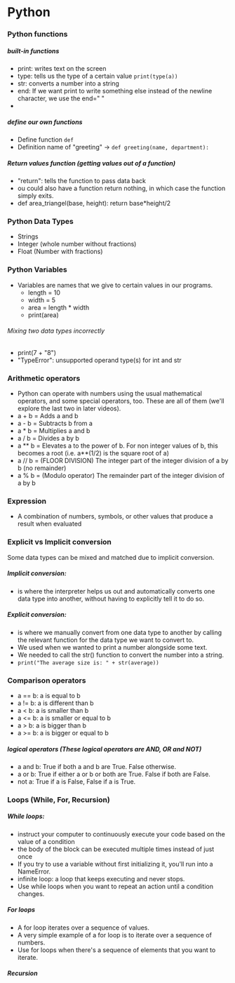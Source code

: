 # Python

### Python functions
##### built-in functions
- print: writes text on the screen
- type: tells us the type of a certain value `print(type(a))`
- str: converts a number into a string
- end:  If we want print to write something else instead of the newline character, we use the end=" "
- 
#####  define our own functions
- Define function `def`  
- Definition name of "greeting" -> `def greeting(name, department):`

##### Return values function (getting values out of a function)
- "return": tells the function to pass data back
- ou could also have a function return nothing, in which case the function simply exits.
- def area_triangel(base, height): return base*height/2

### Python Data Types
- Strings
- Integer (whole number without fractions)
- Float (Number with fractions)

### Python Variables
- Variables are names that we give to certain values in our programs.
    - length = 10 
    - width = 5
    - area = length * width
    - print(area)

###### Mixing two data types incorrectly
- print(7 + "8")
- "TypeError": unsupported operand type(s) for int and str

### Arithmetic operators
- Python can operate with numbers using the usual mathematical operators, and some special operators, too. These are all of them (we'll explore the last two in later videos).
- a + b = Adds a and b 
- a - b = Subtracts b from a 
- a * b = Multiplies a and b 
- a / b = Divides a by b 
- a ** b = Elevates a to the power of b. For non integer values of b, this becomes a root (i.e. a**(1/2) is the square root of a)
- a // b = (FLOOR DIVISION) The integer part of the integer division of a by b (no remainder)
- a % b = (Modulo operator) The remainder part of the integer division of a by b


### Expression
- A combination of numbers, symbols, or other values that produce a result when evaluated

### Explicit vs Implicit conversion
Some data types can be mixed and matched due to implicit conversion.
##### Implicit conversion:
- is where the interpreter helps us out and automatically converts one data type into another, without having to explicitly tell it to do so.
##### Explicit conversion:
- is where we manually convert from one data type to another by calling the relevant function for the data type we want to convert to. 
- We used when we wanted to print a number alongside some text. 
- We needed to call the str() function to convert the number into a string. 
- `print("The average size is: " + str(average))`

### Comparison operators
- a == b: a is equal to b
- a != b: a is different than b
- a < b: a is smaller than b
- a <= b: a is smaller or equal to b
- a > b: a is bigger than b
- a >= b: a is bigger or equal to b

##### logical operators (These logical operators are AND, OR and NOT)
- a and b: True if both a and b are True. False otherwise.
- a or b: True if either a or b or both are True. False if both are False.
- not a: True if a is False, False if a is True.



### Loops (While, For, Recursion)
##### While loops: 
- instruct your computer to continuously execute your code based on the value of a condition
- the body of the block can be executed multiple times instead of just once
- If you try to use a variable without first initializing it, you'll run into a NameError.
- infinite loop: a loop that keeps executing and never stops.
- Use while loops when you want to repeat an action until a condition changes.
##### For loops
- A for loop iterates over a sequence of values. 
- A very simple example of a for loop is to iterate over a sequence of numbers.
- Use for loops when there's a sequence of elements that you want to iterate. 

##### Recursion

